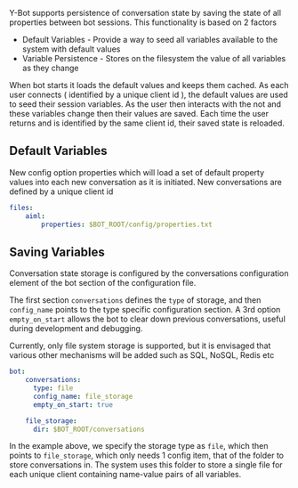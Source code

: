 Y-Bot supports persistence of conversation state by saving the state of all properties between bot sessions. This functionality is based on 2 factors

* Default Variables - Provide a way to seed all variables available to the system with default values
* Variable Persistence - Stores on the filesystem the value of all variables as they change

When bot starts it loads the default values and keeps them cached. As each user connects ( identified by a unique client id ), the default values are used to seed their session variables. As the user then interacts with the not and these variables change then their values are saved. Each time the user returns and is identified by the same client id, their saved state is reloaded.

## Default Variables
New config option properties which will load a set of default property values into each new conversation as it is initiated. New conversations are defined by a unique client id

```yaml
files:
    aiml:
        properties: $BOT_ROOT/config/properties.txt
```

## Saving Variables
Conversation state storage is configured by the conversations configuration element of the bot section of the configuration file.

The first section `conversations` defines the `type` of storage, and then `config_name` points to the type specific configuration section. A 3rd option `empty_on_start` allows the bot to clear down previous conversations, useful during development and debugging.

Currently, only file system storage is supported, but it is envisaged that various other mechanisms will be added such as SQL, NoSQL, Redis etc

```yaml
bot:
    conversations:
      type: file
      config_name: file_storage
      empty_on_start: true

    file_storage:
      dir: $BOT_ROOT/conversations
```

In the example above, we specify the storage type as `file`, which then points to `file_storage`, which only needs 1 config item, that of the folder to store conversations in. The system uses this folder to store a single file for each unique client containing name-value pairs of all variables.
